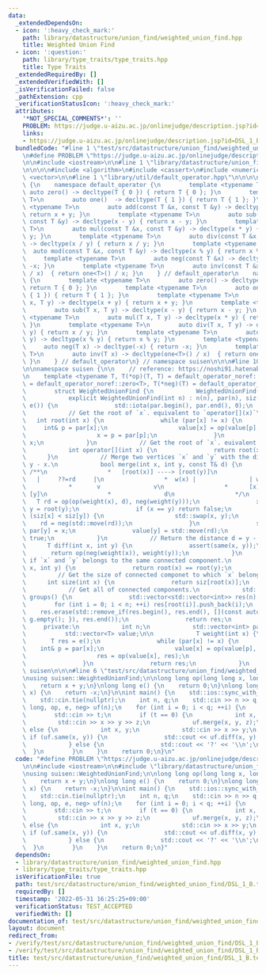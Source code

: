 ```yaml
---
data:
  _extendedDependsOn:
  - icon: ':heavy_check_mark:'
    path: library/datastructure/union_find/weighted_union_find.hpp
    title: Weighted Union Find
  - icon: ':question:'
    path: library/type_traits/type_traits.hpp
    title: Type Traits
  _extendedRequiredBy: []
  _extendedVerifiedWith: []
  _isVerificationFailed: false
  _pathExtension: cpp
  _verificationStatusIcon: ':heavy_check_mark:'
  attributes:
    '*NOT_SPECIAL_COMMENTS*': ''
    PROBLEM: https://judge.u-aizu.ac.jp/onlinejudge/description.jsp?id=DSL_1_B
    links:
    - https://judge.u-aizu.ac.jp/onlinejudge/description.jsp?id=DSL_1_B
  bundledCode: "#line 1 \"test/src/datastructure/union_find/weighted_union_find/DSL_1_B.test.cpp\"\
    \n#define PROBLEM \"https://judge.u-aizu.ac.jp/onlinejudge/description.jsp?id=DSL_1_B\"\
    \n\n#include <iostream>\n\n#line 1 \"library/datastructure/union_find/weighted_union_find.hpp\"\
    \n\n\n\n#include <algorithm>\n#include <cassert>\n#include <numeric>\n#include\
    \ <vector>\n\n#line 1 \"library/util/default_operator.hpp\"\n\n\n\nnamespace suisen\
    \ {\n    namespace default_operator {\n        template <typename T>\n       \
    \ auto zero() -> decltype(T { 0 }) { return T { 0 }; }\n        template <typename\
    \ T>\n        auto one()  -> decltype(T { 1 }) { return T { 1 }; }\n        template\
    \ <typename T>\n        auto add(const T &x, const T &y) -> decltype(x + y) {\
    \ return x + y; }\n        template <typename T>\n        auto sub(const T &x,\
    \ const T &y) -> decltype(x - y) { return x - y; }\n        template <typename\
    \ T>\n        auto mul(const T &x, const T &y) -> decltype(x * y) { return x *\
    \ y; }\n        template <typename T>\n        auto div(const T &x, const T &y)\
    \ -> decltype(x / y) { return x / y; }\n        template <typename T>\n      \
    \  auto mod(const T &x, const T &y) -> decltype(x % y) { return x % y; }\n   \
    \     template <typename T>\n        auto neg(const T &x) -> decltype(-x) { return\
    \ -x; }\n        template <typename T>\n        auto inv(const T &x) -> decltype(one<T>()\
    \ / x)  { return one<T>() / x; }\n    } // default_operator\n    namespace default_operator_noref\
    \ {\n        template <typename T>\n        auto zero() -> decltype(T { 0 }) {\
    \ return T { 0 }; }\n        template <typename T>\n        auto one()  -> decltype(T\
    \ { 1 }) { return T { 1 }; }\n        template <typename T>\n        auto add(T\
    \ x, T y) -> decltype(x + y) { return x + y; }\n        template <typename T>\n\
    \        auto sub(T x, T y) -> decltype(x - y) { return x - y; }\n        template\
    \ <typename T>\n        auto mul(T x, T y) -> decltype(x * y) { return x * y;\
    \ }\n        template <typename T>\n        auto div(T x, T y) -> decltype(x /\
    \ y) { return x / y; }\n        template <typename T>\n        auto mod(T x, T\
    \ y) -> decltype(x % y) { return x % y; }\n        template <typename T>\n   \
    \     auto neg(T x) -> decltype(-x) { return -x; }\n        template <typename\
    \ T>\n        auto inv(T x) -> decltype(one<T>() / x)  { return one<T>() / x;\
    \ }\n    } // default_operator\n} // namespace suisen\n\n\n#line 10 \"library/datastructure/union_find/weighted_union_find.hpp\"\
    \n\nnamespace suisen {\n\n    // reference: https://noshi91.hatenablog.com/entry/2018/05/30/191943\n\
    \n    template <typename T, T(*op)(T, T) = default_operator_noref::add<T>, T(*e)()\
    \ = default_operator_noref::zero<T>, T(*neg)(T) = default_operator_noref::neg<T>>\n\
    \        struct WeightedUnionFind {\n            WeightedUnionFind() = default;\n\
    \            explicit WeightedUnionFind(int n) : n(n), par(n), siz(n, 1), value(n,\
    \ e()) {\n                std::iota(par.begin(), par.end(), 0);\n            }\n\
    \            // Get the root of `x`. equivalent to `operator[](x)`\n         \
    \   int root(int x) {\n                while (par[x] != x) {\n               \
    \     int& p = par[x];\n                    value[x] = op(value[p], value[x]);\n\
    \                    x = p = par[p];\n                }\n                return\
    \ x;\n            }\n            // Get the root of `x`. euivalent to `root(x)`\n\
    \            int operator[](int x) {\n                return root(x);\n      \
    \      }\n            // Merge two vertices `x` and `y` with the distance d =\
    \ y - x.\n            bool merge(int x, int y, const T& d) {\n               \
    \ /**\n                 *   [root(x)] ----> [root(y)]\n                 *    \
    \   |     ??=rd     |\n                 *  w(x) |               | w(y)\n     \
    \            *       v               v\n                 *      [x] ---------->\
    \ [y]\n                 *               d\n                 */\n             \
    \   T rd = op(op(weight(x), d), neg(weight(y)));\n                x = root(x),\
    \ y = root(y);\n                if (x == y) return false;\n                if\
    \ (siz[x] < siz[y]) {\n                    std::swap(x, y);\n                \
    \    rd = neg(std::move(rd));\n                }\n                siz[x] += siz[y],\
    \ par[y] = x;\n                value[y] = std::move(rd);\n                return\
    \ true;\n            }\n            // Return the distance d = y - x.\n      \
    \      T diff(int x, int y) {\n                assert(same(x, y));\n         \
    \       return op(neg(weight(x)), weight(y));\n            }\n            // Check\
    \ if `x` and `y` belongs to the same connected component.\n            bool same(int\
    \ x, int y) {\n                return root(x) == root(y);\n            }\n   \
    \         // Get the size of connected componet to which `x` belongs.\n      \
    \      int size(int x) {\n                return siz[root(x)];\n            }\n\
    \            // Get all of connected components.\n            std::vector<std::vector<int>>\
    \ groups() {\n                std::vector<std::vector<int>> res(n);\n        \
    \        for (int i = 0; i < n; ++i) res[root(i)].push_back(i);\n            \
    \    res.erase(std::remove_if(res.begin(), res.end(), [](const auto& g) { return\
    \ g.empty(); }), res.end());\n                return res;\n            }\n   \
    \     private:\n            int n;\n            std::vector<int> par, siz;\n \
    \           std::vector<T> value;\n\n            T weight(int x) {\n         \
    \       T res = e();\n                while (par[x] != x) {\n                \
    \    int& p = par[x];\n                    value[x] = op(value[p], value[x]);\n\
    \                    res = op(value[x], res);\n                    x = p = par[p];\n\
    \                }\n                return res;\n            }\n    };\n} // namespace\
    \ suisen\n\n\n#line 6 \"test/src/datastructure/union_find/weighted_union_find/DSL_1_B.test.cpp\"\
    \nusing suisen::WeightedUnionFind;\n\nlong long op(long long x, long long y) {\n\
    \    return x + y;\n}\nlong long e() {\n    return 0;\n}\nlong long neg(long long\
    \ x) {\n    return -x;\n}\n\nint main() {\n    std::ios::sync_with_stdio(false);\n\
    \    std::cin.tie(nullptr);\n    int n, q;\n    std::cin >> n >> q;\n    WeightedUnionFind<long\
    \ long, op, e, neg> uf(n);\n    for (int i = 0; i < q; ++i) {\n        int t;\n\
    \        std::cin >> t;\n        if (t == 0) {\n            int x, y, z;\n   \
    \         std::cin >> x >> y >> z;\n            uf.merge(x, y, z);\n        }\
    \ else {\n            int x, y;\n            std::cin >> x >> y;\n           \
    \ if (uf.same(x, y)) {\n                std::cout << uf.diff(x, y) << '\\n';\n\
    \            } else {\n                std::cout << '?' << '\\n';\n          \
    \  }\n        }\n    }\n    return 0;\n}\n"
  code: "#define PROBLEM \"https://judge.u-aizu.ac.jp/onlinejudge/description.jsp?id=DSL_1_B\"\
    \n\n#include <iostream>\n\n#include \"library/datastructure/union_find/weighted_union_find.hpp\"\
    \nusing suisen::WeightedUnionFind;\n\nlong long op(long long x, long long y) {\n\
    \    return x + y;\n}\nlong long e() {\n    return 0;\n}\nlong long neg(long long\
    \ x) {\n    return -x;\n}\n\nint main() {\n    std::ios::sync_with_stdio(false);\n\
    \    std::cin.tie(nullptr);\n    int n, q;\n    std::cin >> n >> q;\n    WeightedUnionFind<long\
    \ long, op, e, neg> uf(n);\n    for (int i = 0; i < q; ++i) {\n        int t;\n\
    \        std::cin >> t;\n        if (t == 0) {\n            int x, y, z;\n   \
    \         std::cin >> x >> y >> z;\n            uf.merge(x, y, z);\n        }\
    \ else {\n            int x, y;\n            std::cin >> x >> y;\n           \
    \ if (uf.same(x, y)) {\n                std::cout << uf.diff(x, y) << '\\n';\n\
    \            } else {\n                std::cout << '?' << '\\n';\n          \
    \  }\n        }\n    }\n    return 0;\n}"
  dependsOn:
  - library/datastructure/union_find/weighted_union_find.hpp
  - library/type_traits/type_traits.hpp
  isVerificationFile: true
  path: test/src/datastructure/union_find/weighted_union_find/DSL_1_B.test.cpp
  requiredBy: []
  timestamp: '2022-05-31 16:25:25+09:00'
  verificationStatus: TEST_ACCEPTED
  verifiedWith: []
documentation_of: test/src/datastructure/union_find/weighted_union_find/DSL_1_B.test.cpp
layout: document
redirect_from:
- /verify/test/src/datastructure/union_find/weighted_union_find/DSL_1_B.test.cpp
- /verify/test/src/datastructure/union_find/weighted_union_find/DSL_1_B.test.cpp.html
title: test/src/datastructure/union_find/weighted_union_find/DSL_1_B.test.cpp
---
```

